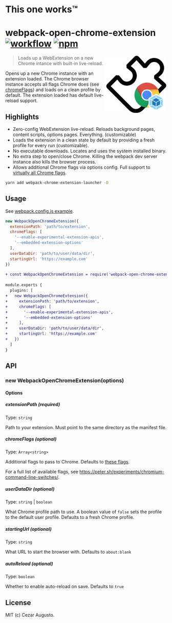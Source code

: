 [action-image]: https://github.com/cezaraugusto/webpack-open-chrome-extension/workflows/CI/badge.svg
[action-url]: https://github.com/cezaraugusto/webpack-open-chrome-extension/actions
[npm-image]: https://img.shields.io/npm/v/webpack-open-chrome-extension.svg
[npm-url]: https://npmjs.org/package/webpack-open-chrome-extension

# This one works™

# webpack-open-chrome-extension [![workflow][action-image]][action-url] [![npm][npm-image]][npm-url]

<img src="./logo.png" align=right height=180>

> Loads up a WebExtension on a new Chrome intance with built-in live-reload.

Opens up a new Chrome instance with an extension loaded. The Chrome browser instance accepts all flags Chrome does (see [chromeFlags](#chromeFlags)) and loads on a clean profile by default. The extension loaded has default live-reload support.

## Highlights

* Zero-config WebExtension live-reload. Reloads background pages, content scripts, options pages. Everything. (customizable)
* Loads the extension in a clean state by default by providing a fresh profile for every run (customizable).
* No executable downloads. Locates and uses the system installed binary.
* No extra step to open/close Chrome. Killing the webpack dev server instance also kills the browser process.
* Allows additional Chrome flags via options config. Full support to [virtually all Chrome flags](https://peter.sh/experiments/chromium-command-line-switches/).

```bash
yarn add webpack-chrome-extension-launcher -D
```

## Usage

See [webpack.config.js example](./fixtures/webpack.config.js).

```js
new WebpackOpenChromeExtension({
  extensionPath: 'path/to/extension',
  chromeFlags: [
    '--enable-experimental-extension-apis',
    '--embedded-extension-options'
  ],
  userDataDir: 'path/to/user/data/dir',
  startingUrl: 'https://example.com'
})
```

```diff
+ const WebpackOpenChromeExtension = require('webpack-open-chrome-extension')

module.exports {
  plugins: [
+   new WebpackOpenChromeExtension({
+     extensionPath: 'path/to/extension',
+     chromeFlags: [
+       '--enable-experimental-extension-apis',
+       '--embedded-extension-options'
+     ],
+     userDataDir: 'path/to/user/data/dir',
+     startingUrl: 'https://example.com'
+   })
  ]
}

```

## API

### new WebpackOpenChromeExtension(options)

#### Options

##### extensionPath (required)

Type: `string`

Path to your extension. Must point to the same directory as the manifest file.

##### chromeFlags (optional)

Type: `Array<string>`

Additional flags to pass to Chrome. Defaults to [these flags](https://github.com/GoogleChrome/chrome-launcher/blob/master/src/flags.ts).

For a full list of available flags, see https://peter.sh/experiments/chromium-command-line-switches/.

##### userDataDir (optional)

Type: `string` | `boolean`

What Chrome profile path to use. A boolean value of `false` sets the profile to the default user profile. Defaults to a fresh Chrome profile.

##### startingUrl (optional)

Type: `string`

What URL to start the browser with. Defaults to `about:blank`

##### autoReload (optional)

Type: `boolean`

Whether to enable auto-reload on save. Defaults to `true`

## License

MIT (c) Cezar Augusto.
